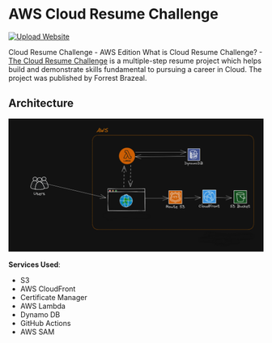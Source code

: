 # AWS Cloud Resume Challenge
[![Upload Website](https://github.com/includeSimon/aws-cloud-resume-challenge/actions/workflows/deploy.yml/badge.svg)](https://github.com/includeSimon/cloud-resume-challenge/actions/workflows/deploy.yml)

Cloud Resume Challenge - AWS Edition
What is Cloud Resume Challenge? - [The Cloud Resume Challenge](https://cloudresumechallenge.dev/) is a multiple-step resume project which helps build and demonstrate skills fundamental to pursuing a career in Cloud. The project was published by Forrest Brazeal.

## Architecture

![Architecture Diagram](/img/AWS-Architecture-Cloud-resume-challenge.png)

**Services Used**:

- S3
- AWS CloudFront
- Certificate Manager
- AWS Lambda
- Dynamo DB
- GitHub Actions
- AWS SAM
